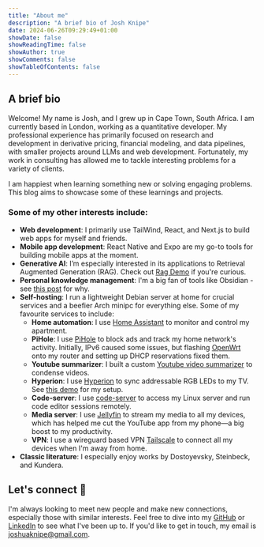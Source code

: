 ```yaml
---
title: "About me"
description: "A brief bio of Josh Knipe"
date: 2024-06-26T09:29:49+01:00
showDate: false
showReadingTime: false
showAuthor: true
showComments: false
showTableOfContents: false
---
```


## A brief bio

Welcome! My name is Josh, and I grew up in Cape Town, South Africa. I am currently based in London, working as a quantitative developer. My professional experience has primarily focused on research and development in derivative pricing, financial modeling, and data pipelines, with smaller projects around LLMs and web development. Fortunately, my work in consulting has allowed me to tackle interesting problems for a variety of clients.

I am happiest when learning something new or solving engaging problems. This blog aims to showcase some of these learnings and projects.

### Some of my other interests include:

- **Web development**: I primarily use TailWind, React, and Next.js to build web apps for myself and friends.
- **Mobile app development**: React Native and Expo are my go-to tools for building mobile apps at the moment.
- **Generative AI**: I’m especially interested in its applications to Retrieval Augmented Generation (RAG). Check out [Rag Demo](https://github.com/joshuaknipe/RAG-app) if you're curious.
- **Personal knowledge management**: I'm a big fan of tools like Obsidian - see [this post](https://joshuaknipe.com/posts/obsidian-as-a-second-brain/) for why.
- **Self-hosting**: I run a lightweight Debian server at home for crucial services and a beefier Arch minipc for everything else. Some of my favourite services to include:
  - **Home automation**: I use [Home Assistant](https://www.home-assistant.io/) to monitor and control my apartment.
  - **PiHole**: I use [PiHole](https://pi-hole.net/) to block ads and track my home network's activity. Initially, IPv6 caused some issues, but flashing [OpenWrt](https://openwrt.org/) onto my router and setting up DHCP reservations fixed them.
  - **Youtube summarizer**: I built a custom [Youtube video summarizer](https://github.com/joshuaknipe/ytsummarizer) to condense videos.
  - **Hyperion**: I use [Hyperion](https://hyperion-project.org/) to sync addressable RGB LEDs to my TV. See [this demo](https://youtube.com/shorts/Ao_SEIQEyLU?si=yeyIdVStw6NVg6z1) for my setup.
  - **Code-server**: I use [code-server](https://github.com/coder/code-server) to access my Linux server and run code editor sessions remotely.
  - **Media server**: I use [Jellyfin](https://jellyfin.org/docs/) to stream my media to all my devices, which has helped me cut the YouTube app from my phone—a big boost to my productivity.
  - **VPN**: I use a wireguard based VPN [Tailscale](https://tailscale.com/) to connect all my devices when I'm away from home.
- **Classic literature**: I especially enjoy works by Dostoyevsky, Steinbeck, and Kundera.

## Let's connect 🤝

I'm always looking to meet new people and make new connections, especially those with similar interests. Feel free to dive into my [GitHub](https://github.com/joshuaknipe) or [LinkedIn](https://www.linkedin.com/in/joshuaknipe/) to see what I've been up to.
If you'd like to get in touch, my email is [joshuaknipe@gmail.com](mailto:joshuaknipe@gmail.com).

